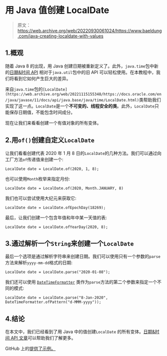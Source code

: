 # 用 Java 值创建 LocalDate

> 原文：<https://web.archive.org/web/20220930061024/https://www.baeldung.com/java-creating-localdate-with-values>

## 1.概观

随着 Java 8 的出现，用 Java 创建日期被重新定义了。此外，`java.time`包中新的[日期&时间 API](/web/20221115155348/https://www.baeldung.com/migrating-to-java-8-date-time-api) 相对于`java.util`包中的旧 API 可以轻松使用。在本教程中，我们将看到它如何产生巨大的差异。

来自`java.time`包的`[LocalDate](https://web.archive.org/web/20221115155348/https://docs.oracle.com/en/java/javase/11/docs/api/java.base/java/time/LocalDate.html)`类帮助我们实现了这一点。`LocalDate`是一个**不可变的、线程安全的类**。此外，`LocalDate`只能保存日期值，不能包含时间成分。

现在让我们来看看创建一个有值对象的所有变体。

## 2.用`of()`创建自定义`LocalDate`

让我们看看创建代表 2020 年 1 月 8 日的`LocalDate`的几种方法。我们可以通过向工厂方法`of`传递值来创建一个:

```
LocalDate date = LocalDate.of(2020, 1, 8);
```

也可以使用`Month`枚举来指定月份:

```
LocalDate date = LocalDate.of(2020, Month.JANUARY, 8)
```

我们也可以尝试使用大纪元来获取它:

```
LocalDate date = LocalDate.ofEpochDay(18269);
```

最后，让我们创建一个包含年值和年中某一天值的表:

```
LocalDate date = LocalDate.ofYearDay(2020, 8);
```

## 3.通过解析一个`String`来创建一个`LocalDate`

最后一个选项是通过解析字符串来创建日期。我们可以使用只有一个参数的`parse`方法来解析`yyyy-mm-dd`格式的日期:

```
LocalDate date = LocalDate.parse("2020-01-08");
```

我们还可以使用 [`DateTimeFormatter`](https://web.archive.org/web/20221115155348/https://docs.oracle.com/en/java/javase/11/docs/api/java.base/java/time/format/DateTimeFormatter.html) 类作为`parse`方法的第二个参数来指定一个不同的模式:

```
LocalDate date = LocalDate.parse("8-Jan-2020", DateTimeFormatter.ofPattern("d-MMM-yyyy"));
```

## 4.结论

在本文中，我们已经看到了用 Java 中的值创建`LocalDate` 的所有变体。[日期&时间 API 文章](/web/20221115155348/https://www.baeldung.com/java-8-date-time-intro)可以帮助我们了解更多。

GitHub 上的[提供了示例。](https://web.archive.org/web/20221115155348/https://github.com/eugenp/tutorials/tree/master/core-java-modules/core-java-8-datetime-2)